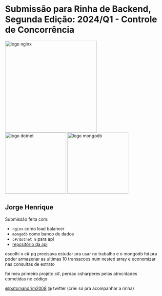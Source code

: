 # Submissão para Rinha de Backend, Segunda Edição: 2024/Q1 - Controle de Concorrência

<img src="https://upload.wikimedia.org/wikipedia/commons/c/c5/Nginx_logo.svg" alt="logo nginx" width="300" height="auto">
<br />
<img src="https://pt.wikipedia.org/wiki/C_Sharp#/media/Ficheiro:C_Sharp_Logo_2023.svg" alt="logo dotnet" width="200" height="auto">
<img src="https://pt.wikipedia.org/wiki/MongoDB#/media/Ficheiro:MongoDB_Logo.svg" alt="logo mongodb" width="200" height="auto">

## Jorge Henrique
Submissão feita com:
- `nginx` como load balancer
- `mongodb` como banco de dados
- `c#/dotnet 8` para api
- [repositório da api](https://github.com/jorgehrique/rinha-backend-2-quack)

escolhi o c# pq precisava estudar pra usar no trabalho e o mongodb foi pra poder armazenar as ultimas 10 transacoes num nested array e economizar nas consultas de extrato

foi meu primeiro projeto c#, perdao csharperes pelas atrocidades cometidas no código

[@patomandrim2008](https://twitter.com/patomandrim2008) @ twitter (criei só pra acompanhar a rinha)